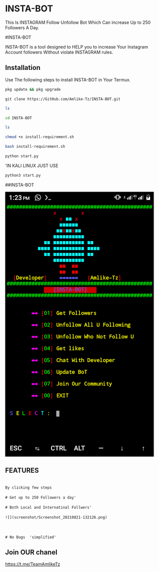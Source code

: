 # INSTA-BOT
This Is INSTAGRAM Follow Unfollow Bot Which Can increase Up to 250 Followers A Day.


#INSTA-BOT

INSTA-BOT is a tool designed to HELP you to increase Your Instagram Account followers Without violate INSTAGRAM rules.

## Installation

Use The following steps to install INSTA-BOT in Your Termux.

```bash
pkg update && pkg upgrade
```

```bash.
git clone https://GitHub.com/Amlike-Tz/INSTA-BOT.git
```

```bash
ls
```

```bash
cd INSTA-BOT
```

```bash
ls
```


```bash
chmod +x install-requirement.sh
```


```bash
bash install-requirement.sh
```

```bash
python start.py
```
'IN KALI LINUX JUST USE

```bash
python3 start.py
```

##INSTA-BOT

![](screenshot/Screenshot_20210821-132306.png)

## FEATURES

```Easy To use

By clicking few steps

# Get up to 250 Followers a day'

# Both Local and Internatinal Follwers'

![](screenshot/Screenshot_20210821-132126.png)



# No Bugs  'simplified'

```

## Join OUR chanel 

https://t.me/TeamAmlikeTz
